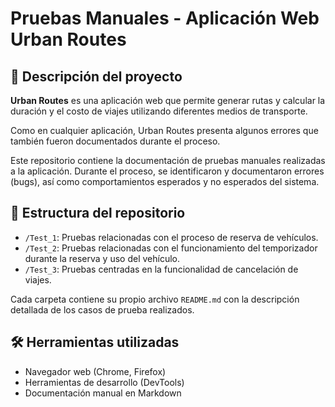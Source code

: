 
# Pruebas Manuales - Aplicación Web **Urban Routes**

## 🧾 Descripción del proyecto

**Urban Routes** es una aplicación web que permite generar rutas y calcular la duración y el costo de viajes utilizando diferentes medios de transporte.

Como en cualquier aplicación, Urban Routes presenta algunos errores que también fueron documentados durante el proceso.

Este repositorio contiene la documentación de pruebas manuales realizadas a la aplicación. Durante el proceso, se identificaron y documentaron errores (bugs), así como comportamientos esperados y no esperados del sistema.

## 📁 Estructura del repositorio

- `/Test_1`: Pruebas relacionadas con el proceso de reserva de vehículos.
- `/Test_2`: Pruebas relacionadas con el funcionamiento del temporizador durante la reserva y uso del vehículo.
- `/Test_3`: Pruebas centradas en la funcionalidad de cancelación de viajes.

Cada carpeta contiene su propio archivo `README.md` con la descripción detallada de los casos de prueba realizados.

## 🛠️ Herramientas utilizadas

- Navegador web (Chrome, Firefox)
- Herramientas de desarrollo (DevTools)
- Documentación manual en Markdown
